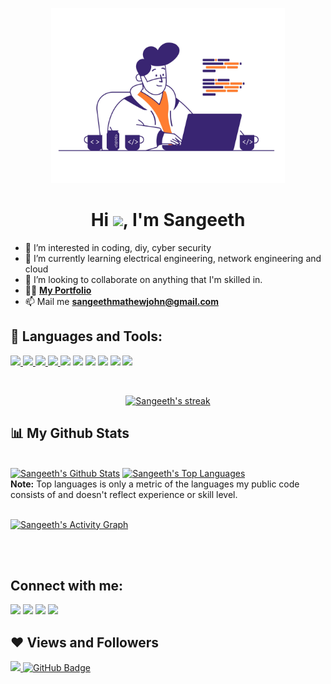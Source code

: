 <p align="center">
<a href="#"><img src="https://github.com/sangethmathewjohn/sangethmathewjohn/blob/main/image_processing20210510-2700-1oal4i5.gif" height="280px"/></a>
</p>

<h1 align="center">Hi <img src="https://raw.githubusercontent.com/MartinHeinz/MartinHeinz/master/wave.gif" width="30px">, I'm Sangeeth</h1>

- 👀 I’m interested in coding, diy, cyber security
- 🌱 I’m currently learning electrical engineering, network engineering and cloud
- 💞️ I’m looking to collaborate on anything that I'm skilled in.
- 👨‍💻 **[My Portfolio](https://sangethmathewjohn.github.io/Profile)**
- 📫 Mail me **sangeethmathewjohn@gmail.com**

<!---
sangethmathewjohn/sangethmathewjohn is a ✨ special ✨ repository because its `README.md` (this file) appears on your GitHub profile.
You can click the Preview link to take a look at your changes.
--->
## 🚀 Languages and Tools:

<p align="left"> 
    <a href="https://www.w3.org/html/" target="_blank"> <img src="https://img.icons8.com/color/48/000000/html-5.png"/> </a> 
    <a href="https://www.w3schools.com/css/" target="_blank"> <img src="https://img.icons8.com/color/48/000000/css3.png"/> </a> 
    <a href="https://getbootstrap.com" target="_blank"> <img src="https://img.icons8.com/color/48/000000/bootstrap.png"/> </a> 
    <a href="https://www.python.org" target="_blank"> <img src="https://img.icons8.com/color/48/000000/python.png"/> </a> 
    <a href ="https://www.docker.com" target="_blank"><img src ="https://img.icons8.com/color/48/000000/docker"></a>
    <a href ="https://www.linux.org" target="_blank"><img src ="https://img.icons8.com/color/48/000000/linux"></a>
    <a href="https://cloud.google.com" target="_blank"><img src="https://img.icons8.com/color/48/000000/google-cloud"></a>
    <a href="https://www.arduino.cc" target="_blank"><img src="https://img.icons8.com/color/48/000000/arduino"></a>
    <a href="https://www.cisco.com/c/en/us/training-events/training-certifications/certifications/associate/ccna.html" target="_blank"><img src="https://img.icons8.com/color/48/000000/router"></a>
    <a href="https://www.nodejs.org" target="_blank"><img src="https://img.icons8.com/color/48/000000/nodejs"></a>
  
</p>

<br/>

<p align="center">
    <a href="https://github.com/nullpwn/github-readme-streak-stats">
        <img title="🔥 Get streak stats for your profile at git.io/streak-stats" alt="Sangeeth's streak" src="https://github-readme-streak-stats.herokuapp.com/?user=sangethmathewjohn&theme=black-ice&hide_border=true&stroke=0000&background=060A0CD0"/>
    </a>
</p>

## 📊 My Github Stats

  <br/>
    <a href="https://github.com/sangethmathewjohn/github-readme-stats"><img height="180em" alt="Sangeeth's Github Stats" src="https://github-readme-stats.vercel.app/api?username=sangethmathewjohn&show_icons=true&count_private=true&include_all_commits=true&theme=react&hide_border=true&bg_color=0D1117" /></a>
  <a href="https://github.com/sangethmathewjohn/github-readme-stats"><img height="180em" alt="Sangeeth's Top Languages" src="https://github-readme-stats.vercel.app/api/top-langs/?username=sangethmathewjohn&langs_count=8&count_private=true&layout=compact&theme=react&hide_border=true&bg_color=0D1117" /></a>
  <br/>
  <b>Note:</b> Top languages is only a metric of the languages my public code consists of and doesn't reflect experience or skill level.


<br/>
<br/>

<a href="https://github.com/sangethmathewjohn/github-readme-activity-graph"><img alt="Sangeeth's Activity Graph" src="https://activity-graph.herokuapp.com/graph?username=sangethmathewjohn&bg_color=0D1117&color=5BCDEC&line=5BCDEC&point=FFFFFF&hide_border=true" /></a>

<br/>
<br/>

## Connect with me:
<p align="left">

<a href = "https://www.linkedin.com/in/sangeethmathewjohn/"><img src="https://img.icons8.com/cute-clipart/45/000000/linkedin.png"/></a>
<a href = "https://twitter.com/sangeeth"><img src="https://img.icons8.com/cotton/45/000000/twitter.png"/></a>
<a href = "https://www.instagram.com/sangeethmathewjohn/"><img src="https://img.icons8.com/color/45/000000/instagram-new.png"/></a>
<a href = "https://www.facebook.com/sangeethmathewjohn"><img src="https://img.icons8.com/fluent/48/000000/facebook-new.png"/></a>



</p>

## ❤ Views and Followers
<a href="https://github.com/sangethmathewjohn/github-profile-views-counter">
    <img src="https://komarev.com/ghpvc/?username=sangethmathewjohn&color=blueviolet">
</a>
<a href="https://github.com/sangethmathewjohn?tab=followers"><img src="https://img.shields.io/github/followers/sangethmathewjohn?label=Followers&style=social" alt="GitHub Badge"></a>

